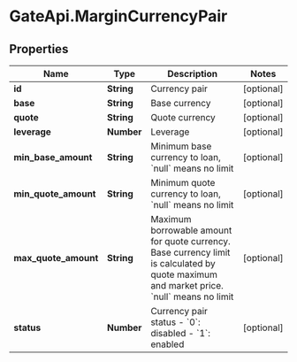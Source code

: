 # GateApi.MarginCurrencyPair

## Properties

Name | Type | Description | Notes
------------ | ------------- | ------------- | -------------
**id** | **String** | Currency pair | [optional] 
**base** | **String** | Base currency | [optional] 
**quote** | **String** | Quote currency | [optional] 
**leverage** | **Number** | Leverage | [optional] 
**min_base_amount** | **String** | Minimum base currency to loan, &#x60;null&#x60; means no limit | [optional] 
**min_quote_amount** | **String** | Minimum quote currency to loan, &#x60;null&#x60; means no limit | [optional] 
**max_quote_amount** | **String** | Maximum borrowable amount for quote currency. Base currency limit is calculated by quote maximum and market price. &#x60;null&#x60; means no limit | [optional] 
**status** | **Number** | Currency pair status   - &#x60;0&#x60;: disabled  - &#x60;1&#x60;: enabled | [optional] 

